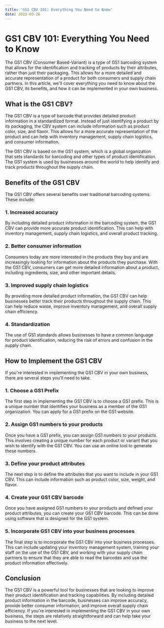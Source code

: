 ```yaml
---
title: 'GS1 CBV 101: Everything You Need to Know'
date: 2023-03-26
---
```


# GS1 CBV 101: Everything You Need to Know

The GS1 CBV (Consumer Based-Variant) is a type of GS1 barcoding system that allows for the identification and tracking of products by their attributes, rather than just their packaging. This allows for a more detailed and accurate representation of a product for both consumers and supply chain partners. In this article, we'll cover everything you need to know about the GS1 CBV, its benefits, and how it can be implemented in your own business.

## What is the GS1 CBV?

The GS1 CBV is a type of barcode that provides detailed product information in a standardized format. Instead of just identifying a product by its packaging, the CBV system can include information such as product color, size, and flavor. This allows for a more accurate representation of the product and can help with inventory management, supply chain logistics, and consumer information.

The GS1 CBV is based on the GS1 system, which is a global organization that sets standards for barcoding and other types of product identification. The GS1 system is used by businesses around the world to help identify and track products throughout the supply chain.

## Benefits of the GS1 CBV

The GS1 CBV offers several benefits over traditional barcoding systems. These include:

### 1. Increased accuracy

By including detailed product information in the barcoding system, the GS1 CBV can provide more accurate product identification. This can help with inventory management, supply chain logistics, and overall product tracking.

### 2. Better consumer information

Consumers today are more interested in the products they buy and are increasingly looking for information about the products they purchase. With the GS1 CBV, consumers can get more detailed information about a product, including ingredients, size, and other important details.

### 3. Improved supply chain logistics

By providing more detailed product information, the GS1 CBV can help businesses better track their products throughout the supply chain. This can help reduce waste, improve inventory management, and overall supply chain efficiency.

### 4. Standardization

The use of GS1 standards allows businesses to have a common language for product identification, reducing the risk of errors and confusion in the supply chain.

## How to Implement the GS1 CBV

If you're interested in implementing the GS1 CBV in your own business, there are several steps you'll need to take.

### 1. Choose a GS1 Prefix

The first step in implementing the GS1 CBV is to choose a GS1 prefix. This is a unique number that identifies your business as a member of the GS1 organization. You can apply for a GS1 prefix on the GS1 website.

### 2. Assign GS1 numbers to your products

Once you have a GS1 prefix, you can assign GS1 numbers to your products. This involves creating a unique number for each product or variant that you wish to identify with the GS1 CBV. You can use an online tool to generate these numbers.

### 3. Define your product attributes

The next step is to define the attributes that you want to include in your GS1 CBV. This can include information such as product color, size, weight, and flavor.

### 4. Create your GS1 CBV barcode

Once you have assigned GS1 numbers to your products and defined your product attributes, you can create your GS1 CBV barcode. This can be done using software that is designed for the GS1 system.

### 5. Incorporate GS1 CBV into your business processes

The final step is to incorporate the GS1 CBV into your business processes. This can include updating your inventory management system, training your staff on the use of the GS1 CBV, and working with your supply chain partners to ensure that they are able to read the barcodes and use the product information effectively.

## Conclusion

The GS1 CBV is a powerful tool for businesses that are looking to improve their product identification and tracking capabilities. By including detailed product information in the barcode, businesses can improve accuracy, provide better consumer information, and improve overall supply chain efficiency. If you're interested in implementing the GS1 CBV in your own business, the steps are relatively straightforward and can help take your business to the next level.
